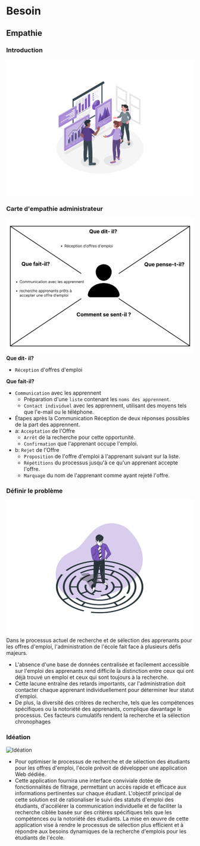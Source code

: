 # Besoin 
## Empathie 

### Introduction
![Introduction](./images/introduction.png)

### Carte d'empathie administrateur
![Carte d'empathie administrateur](./images/empathie-administrateur.png)
**Que dit- il?**
- `Réception` d'offres d'emploi

**Que fait-il?**
- `Communication` avec les apprennent
  -  Préparation d'une `liste` contenant les `noms des apprennent`.
  -  `Contact individuel` avec les apprennent, utilisant des moyens tels que l'e-mail ou le téléphone.
-  Étapes après la Communication 
Réception de deux réponses possibles de la part des apprennent.
  - a: `Acceptation` de l'Offre
    - `Arrêt` de la recherche pour cette opportunité.
    - `Confirmation` que l'apprenant occupe l'emploi.
  - b: `Rejet` de l'Offre 
    - `Proposition` de l'offre d'emploi à l'apprenant suivant sur la liste.  
    - `Répétitions` du processus jusqu'à ce qu'un apprenant accepte l'offre.
    - `Marquage` du nom de l'apprenant comme ayant rejeté l'offre.

### Définir le problème  
![Définir le problème](./images/définir-le-problème.png)
Dans le processus actuel de recherche et de sélection des apprenants pour les offres d'emploi, l'administration de l'école fait face à plusieurs défis majeurs.
- L'absence d'une base de données centralisée et facilement accessible sur l'emploi des apprenants rend difficile la distinction entre ceux qui ont déjà trouvé un emploi et ceux qui sont toujours à la recherche.
- Cette lacune entraîne des retards importants, car l'administration doit contacter chaque apprenant individuellement pour déterminer leur statut d'emploi. 
- De plus, la diversité des critères de recherche, tels que les compétences spécifiques ou la notoriété des apprenants, complique davantage le processus. Ces facteurs cumulatifs rendent la recherche et la sélection chronophages

### Idéation
![Idéation](./images/idéation.png)
- Pour optimiser le processus de recherche et de sélection des étudiants pour les offres d'emploi, l'école prévoit de développer une application Web dédiée. 
- Cette application fournira une interface conviviale dotée de fonctionnalités de filtrage, permettant un accès rapide et efficace aux informations pertinentes sur chaque étudiant. L'objectif principal de cette solution est de rationaliser le suivi des statuts d'emploi des étudiants, d'accélérer la communication individuelle et de faciliter la recherche ciblée basée sur des critères spécifiques tels que les compétences ou la notoriété des étudiants. La mise en œuvre de cette application vise à rendre le processus de sélection plus efficient et à répondre aux besoins dynamiques de la recherche d'emplois pour les étudiants de l'école.